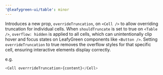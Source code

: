 ```yaml
---
'@leafygreen-ui/table': minor
---
```


Introduces a new prop, `overrideTruncation`, on `<Cell />` to allow overriding truncation for individual cells. When `shouldTruncate` is set to true on `<Table />`, `overflow: hidden` is applied to all cells, which can unintentionally clip hover and focus states on LeafyGreen components like `<Button />`. Setting `overrideTruncation` to true removes the overflow styles for that specific cell, ensuring interactive elements display correctly.


e.g. 
```js
<Cell overrrideTruncation>{content}</Cell>
```